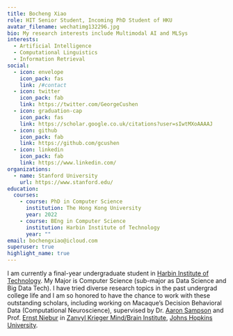 ```yaml
---
title: Bocheng Xiao
role: HIT Senior Student, Incoming PhD Student of HKU
avatar_filename: wechatimg132296.jpg
bio: My research interests include Multimodal AI and MLSys
interests:
  - Artificial Intelligence
  - Computational Linguistics
  - Information Retrieval
social:
  - icon: envelope
    icon_pack: fas
    link: /#contact
  - icon: twitter
    icon_pack: fab
    link: https://twitter.com/GeorgeCushen
  - icon: graduation-cap
    icon_pack: fas
    link: https://scholar.google.co.uk/citations?user=sIwtMXoAAAAJ
  - icon: github
    icon_pack: fab
    link: https://github.com/gcushen
  - icon: linkedin
    icon_pack: fab
    link: https://www.linkedin.com/
organizations:
  - name: Stanford University
    url: https://www.stanford.edu/
education:
  courses:
    - course: PhD in Computer Science
      institution: The Hong Kong University
      year: 2022
    - course: BEng in Computer Science
      institution: Harbin Institute of Technology
      year: ""
email: bochengxiao@icloud.com
superuser: true
highlight_name: true
---
```

I am currently a final-year undergraduate student in [Harbin Institute of Technology](https://www.hit.edu.cn/). My Major is Computer Science (sub-major as Data Science and Big Data Tech). I have tried diverse research topics in the past undergrad college life and I am so honored to have the chance to work with these outstanding scholars, including working on Macaque’s Decision Behavioral Data (Computational Neuroscience), supervised by Dr. [Aaron Sampson](https://scholar.google.com/citations?user=jy8NxFYAAAAJ&hl=en) and Prof. [Ernst Niebur](https://krieger.jhu.edu/mbi/directory/ernst-niebur/) in [Zanvyl Krieger Mind/Brain Institute](https://krieger.jhu.edu/mbi/), [Johns Hopkins University](https://www.jhu.edu/).